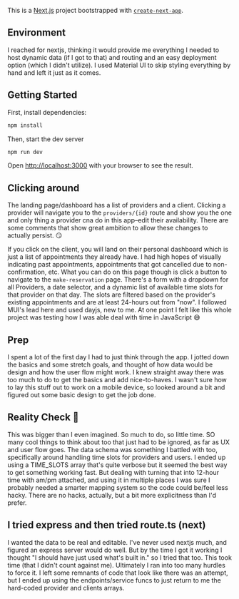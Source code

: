 This is a [Next.js](https://nextjs.org/) project bootstrapped with [`create-next-app`](https://github.com/vercel/next.js/tree/canary/packages/create-next-app).

## Environment

I reached for nextjs, thinking it would provide me everything I needed to host dynamic data (if I got to that) and routing and an easy deployment option (which I didn't utilize). I used Material UI to skip styling everything by hand and left it just as it comes.

## Getting Started

First, install dependencies:

```bash
npm install
```

Then, start the dev server

```bash
npm run dev
```

Open [http://localhost:3000](http://localhost:3000) with your browser to see the result.

## Clicking around

The landing page/dashboard has a list of providers and a client. Clicking a provider will navigate you to the `providers/{id}` route and show you the one and only thing a provider cna do in this app–edit their availability. There are some comments that show great ambition to allow these changes to actually persist. 😏

If you click on the client, you will land on their personal dashboard which is just a list of appointments they already have. I had high hopes of visually indicating past appointments, appointments that got cancelled due to non-confirmation, etc. What you can do on this page though is click a button to navigate to the `make-reservation` page. There's a form with a dropdown for all Providers, a date selector, and a dynamic list of available time slots for that provider on that day. The slots are filtered based on the provider's existing appointments and are at least 24-hours out from "now". I followed MUI's lead here and used dayjs, new to me. At one point I felt like this whole project was testing how I was able deal with time in JavaScript 😅

## Prep

I spent a lot of the first day I had to just think through the app. I jotted down the basics and some stretch goals, and thought of how data would be design and how the user flow might work. I knew straight away there was too much to do to get the basics and add nice-to-haves. I wasn't sure how to lay this stuff out to work on a mobile device, so looked around a bit and figured out some basic design to get the job done.

## Reality Check 😬

This was bigger than I even imagined. So much to do, so little time. SO many cool things to think about too that just had to be ignored, as far as UX and user flow goes.
The data schema was something I battled with too, specifically around handling time slots for providers and users. I ended up using a TIME_SLOTS array that's quite verbose but it seemed the best way to get something working fast. But dealing with turning that into 12-hour time with am/pm attached, and using it in multiple places I was sure I probably needed a smarter mapping system so the code could be/feel less hacky. There are no hacks, actually, but a bit more explicitness than I'd prefer.

## I tried express and then tried route.ts (next)

I wanted the data to be real and editable. I've never used nextjs much, and figured an express server would do well. But by the time I got it working I thought "I should have just used what's built in." so I tried that too. This took time (that I didn't count against me). Ultimately I ran into too many hurdles to force it. I left some remnants of code that look like there was an attempt, but I ended up using the endpoints/service funcs to just return to me the hard-coded provider and clients arrays.
